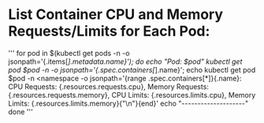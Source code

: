 # List Container CPU and Memory Requests/Limits for Each Pod:
'''
for pod in $(kubectl get pods -n <namespace> -o jsonpath='{.items[*].metadata.name}'); do
    echo "Pod: $pod"
    kubectl get pod $pod -n <namespace> -o jsonpath='{.spec.containers[*].name}'; echo
    kubectl get pod $pod -n <namespace -o jsonpath='{range .spec.containers[*]}{.name}: CPU Requests: {.resources.requests.cpu}, Memory Requests: {.resources.requests.memory}, CPU Limits: {.resources.limits.cpu}, Memory Limits: {.resources.limits.memory}{"\n"}{end}'
    echo "--------------------"
done
'''
